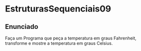 ﻿# EstruturasSequenciais09
## Enunciado 
Faça um Programa que peça a temperatura em graus Fahrenheit, transforme e mostre a temperatura em graus Celsius.
